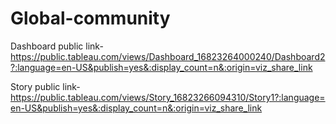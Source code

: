 # Global-community

Dashboard public link-https://public.tableau.com/views/Dashboard_16823264000240/Dashboard2?:language=en-US&publish=yes&:display_count=n&:origin=viz_share_link

Story public link-https://public.tableau.com/views/Story_16823266094310/Story1?:language=en-US&publish=yes&:display_count=n&:origin=viz_share_link
